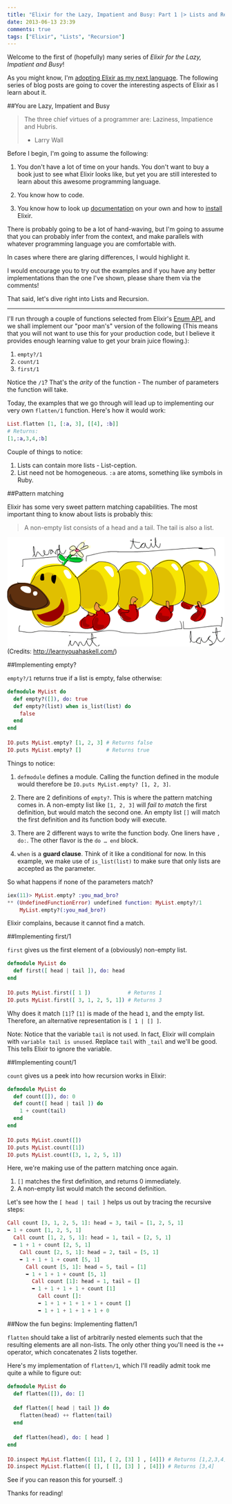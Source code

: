 ```yaml
---
title: "Elixir for the Lazy, Impatient and Busy: Part 1 |> Lists and Recursion"
date: 2013-06-13 23:39
comments: true
tags: ["Elixir", "Lists", "Recursion"]
---
```


Welcome to the first of (hopefully) many series of _Elixir for the Lazy, Impatient and Busy_! 

As you might know, I'm [adopting Elixir as my next language](/blog/2013/06/08/why-my-next-programming-language-is-elixir/). The following series of blog posts are going to cover the interesting aspects of Elixir as I learn about it.

##You are Lazy, Impatient and Busy

> The three chief virtues of a programmer are: Laziness, Impatience and Hubris.
> - Larry Wall

Before I begin, I'm going to assume the following:

1) You don't have a lot of time on your hands. You don't want to buy a book just to see what Elixir looks like, but yet you are still interested to learn about this awesome programming language.

2) You know how to code.		

3) You know how to look up [documentation](http://elixir-lang.org/docs/stable/) on your own and how to [install](http://elixir-lang.org/getting_started/introduction.html) Elixir.

There is probably going to be a lot of hand-waving, but I'm going to assume that you can probably infer from the context, and make parallels with whatever programming language you are comfortable with. 

In cases where there are glaring differences, I would highlight it.

I would encourage you to try out the examples and if you have any better implementations than the one I've shown, please share them via the comments!

That said, let's dive right into Lists and Recursion.

***

I'll run through a couple of functions selected from Elixir's [Enum API](http://elixir-lang.org/docs/stable/Enum.html), and we shall implement our "poor man's" version of the following (This means that you will not want to use this for your production code, but I believe it provides enough learning value to get your brain juice flowing.): 

1. `empty?/1`
2. `count/1`
3. `first/1`

Notice the `/1`? That's the _arity_ of the function - The number of parameters the function will take. 

Today, the examples that we go through will lead up to implementing our very own `flatten/1` function. Here's how it would work:

```elixir
List.flatten [1, [:a, 3], [[4], :b]]
# Returns:
[1,:a,3,4,:b]
```

Couple of things to notice: 

1. Lists can contain more lists - List-ception.
2. List need not be homogeneous. `:a` are atoms, something like symbols in Ruby.

##Pattern matching

Elixir has some very sweet pattern matching capabilities. The most important thing to know about lists is probably this:

>A non-empty list consists of a head and a tail. The tail is also a list.

![](/images/listmonster.png)
(Credits: http://learnyouahaskell.com/)

##Implementing empty?

`empty?/1` returns true if a list is empty, false otherwise:

```elixir
defmodule MyList do
  def empty?([]), do: true
  def empty?(list) when is_list(list) do
    false
  end
end

IO.puts MyList.empty? [1, 2, 3] # Returns false
IO.puts MyList.empty? []        # Returns true
```

Things to notice:

1. `defmodule` defines a module. Calling the function defined in the module would therefore be `IO.puts MyList.empty? [1, 2, 3]`.

2. There are 2 definitions of `empty?`. This is where the pattern matching comes in. A non-empty list like `[1, 2, 3]` will _fail to match_ the first definition, but would match the second one. An empty list `[]` will match the first definition and its function body will execute.

3. There are 2 different ways to write the function body. One liners have `, do:`. The other flavor is the `do … end` block.

4. `when` is a __guard clause__. Think of it like a conditional for now. In this example, we make use of `is_list(list)` to make sure that only lists are accepted as the parameter. 

So what happens if none of the parameters match?

```elixir
iex(11)> MyList.empty? :you_mad_bro?
** (UndefinedFunctionError) undefined function: MyList.empty?/1
    MyList.empty?(:you_mad_bro?)
```

Elixir complains, because it cannot find a match.

##Implementing first/1

`first` gives us the first element of a (obviously) non-empty list.  

```elixir
defmodule MyList do
  def first([ head | tail ]), do: head
end

IO.puts MyList.first([ 1 ])            # Returns 1
IO.puts MyList.first([ 3, 1, 2, 5, 1]) # Returns 3
```

Why does it match `[1]`? `[1]` is made of the head `1`, and the empty list. Therefore, an alternative representation is `[ 1 | [] ]`.

Note: Notice that the variable `tail` is not used. In fact, Elixir will complain with `variable tail is unused`. Replace `tail` with `_tail` and we'll be good. This tells Elixir to ignore the variable.

##Implementing count/1

`count` gives us a peek into how recursion works in Elixir:

```elixir
defmodule MyList do
  def count([]), do: 0
  def count([ head | tail ]) do
    1 + count(tail)
  end  
end

IO.puts MyList.count([]) 
IO.puts MyList.count([1])
IO.puts MyList.count([3, 1, 2, 5, 1])
```

Here, we're making use of the pattern matching once again.

1. `[]` matches the first definition, and returns 0 immediately.
2. A non-empty list would match the second definition.

Let's see how the `[ head | tail ]` helps us out by tracing the recursive steps:

```elixir
Call count [3, 1, 2, 5, 1]: head = 3, tail = [1, 2, 5, 1]
➥ 1 + count [1, 2, 5, 1]
  Call count [1, 2, 5, 1]: head = 1, tail = [2, 5, 1]
  ➥ 1 + 1 + count [2, 5, 1]
    Call count [2, 5, 1]: head = 2, tail = [5, 1]
    ➥ 1 + 1 + 1 + count [5, 1]
      Call count [5, 1]: head = 5, tail = [1]
      ➥ 1 + 1 + 1 + count [5, 1] 
        Call count [1]: head = 1, tail = []
        ➥ 1 + 1 + 1 + 1 + count [1]
          Call count []: 
          ➥ 1 + 1 + 1 + 1 + 1 + count []
          ➥ 1 + 1 + 1 + 1 + 1 + 0
```          

##Now the fun begins: Implementing flatten/1

`flatten` should take a list of arbitrarily nested elements such that the resulting elements are all non-lists. The only other thing you'll need is the `++` operator, which concatenates 2 lists together.

Here's my implementation of `flatten/1`, which I'll readily admit took me quite a while to figure out:
 
```elixir
defmodule MyList do
  def flatten([]), do: []

  def flatten([ head | tail ]) do 
    flatten(head) ++ flatten(tail)
  end

  def flatten(head), do: [ head ]
end

IO.inspect MyList.flatten([ [1], [ 2, [3] ] , [4]]) # Returns [1,2,3,4]
IO.inspect MyList.flatten([ [], [ [], [3] ] , [4]]) # Returns [3,4]
```

See if you can reason this for yourself. :)

Thanks for reading!











